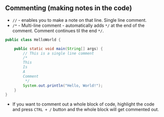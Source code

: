 ## Commenting (making notes in the code)

- `//` - enables you to make a note on that line. Single line comment. 
- `/*` - Multi-line comment - automatically adds `*/` at the end of the comment. Comment continues til the end `*/`.

```java
public class HelloWorld {

    public static void main(String[] args) {
        // This is a single line comment
        /*
        This
        Is
        A
        Comment
         */
        System.out.println("Hello, World!");
    }
}


```
- If you want to comment out a whole block of code, highlight the code and press `CTRL + /` button and the whole block will get commented out. 
